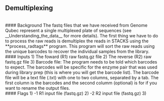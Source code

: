## Demultiplexing
<br>
#### Background
The fastq files that we have received from Genome Qubec represent a single multiplexed plate of sequences (see __Understanding_the_data__ for more details). The first thing we have to do to process the raw reads is demultiplex the reads in STACKS using the **process_radtags** program. This program will sort the raw reads using the unique barcodes to recover the individual samples from the library. 
<br>
#### Inputs
1) The foward (R1) raw fastq.gz file
2) The reverse (R2) raw fastq.gz file
3) Barcode file: The program needs to be told which barcodes to expect. The barcodes will be specific for the enzyme pair that was used during library prep (this is where you will get the barcode list). The barcode file will be a text file (.txt) with one to two columns, separated by a tab. The first column is the barcodes and the second columm (optional) is for if you want to rename the output files. 
<br>
#### Flags
1) -1  R1 input file (fastq.gz)
2) -2  R2 input file (fastq.gz)
3)

